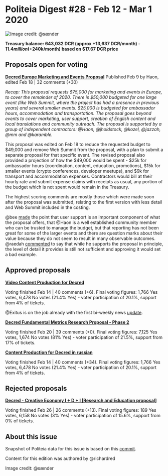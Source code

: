 # Politeia Digest #28 - Feb 12 - Mar 1 2020

![Image credit: @sænder](img/issue028/028-title.png)

**Treasury balance: 643,032 DCR (approx +13,637 DCR/month) - $11.4 million (+$240k/month) based on $17.67 DCR price**

## Proposals open for voting

**[Decred Europe Marketing and Events Proposal](https://proposals.decred.org/proposals/6ceb278ecd96589f5c9dabcd7ce986bc58ebfe2d4dbb793dd5b21818711b453b)**
Published Feb  9 by Haon, edited Feb 18  | 32 comments (+30)

*Recap: This proposal requests $75,000 for marketing and events in Europe, to cover the remainder of 2020. There is $50,000 budgeted for one large event (like Web Summit, where the project has had a presence in previous years) and several smaller events. $25,000 is budgeted for ambassador hours, accommodation and transportation. The proposal goes beyond events to cover marketing, user support, creation of English content and local translations and community outreach. The proposal is supported by a group of independent contractors: @Haon, @jholdstock, @kozel, @jazzah, @mm and @karamble.*

This proposal was edited on Feb 18 to reduce the requested budget to $49,000 and remove Web Summit from the proposal, with a plan to submit a separate proposal for that specific event. The revised proposal also provided a projection of how the $49,000 would be spent - $25k for ambassador hours  (coordination, content, education, promotions), $15k for smaller events (crypto conferences, developer meetups), and $9k for transport and accommodation expenses. Contractors would bill at their hourly rate and submit expense claims with receipts as usual, any portion of the budget which is not spent would remain in the Treasury.

The highest scoring comments are mostly those which were made soon after the proposal was submitted, relating to the first version with less detail and Web Summit included in the costing.

@bee [made](https://proposals.decred.org/proposals/6ceb278ecd96589f5c9dabcd7ce986bc58ebfe2d4dbb793dd5b21818711b453b/comments/21) the point that user support is an important component of what the proposal offers, that @Haon is a well established community member who can be trusted to manage the budget, but that reporting has not been great for some of the larger events and there are question marks about their value because they do not seem to result in many observable outcomes. @raedah [commented](https://proposals.decred.org/proposals/6ceb278ecd96589f5c9dabcd7ce986bc58ebfe2d4dbb793dd5b21818711b453b/comments/30) to say  that while he supports the proposal in principle, the level of detail it provides is still not sufficient and approving it would set a bad example.

## Approved proposals

**[Video Content Production for Decred](https://proposals.decred.org/proposals/95cfb73254a032b2c199c37bb499d6f172d044b1f38016279c5bbca6572251f0)**

Voting finished Feb 14 | 40 comments (+6). Final voting figures: 1,766 Yes votes, 6,478 No votes (21.4% Yes) - voter participation of 20.1%, support from 4% of tickets.

@Exitus is on the job already with the first bi-weekly news [update](https://www.youtube.com/watch?v=RMqrIZcR-Iw).

**[Decred Fundamental Metrics Research Proposal - Phase 2](https://proposals.decred.org/proposals/a677e236cb2e0fdd485980cd5d789e668d00fdc5235d01e7345d2195b8679066)**

Voting finished Feb 20 | 39 comments (+0). Final voting figures: 7,125 Yes votes, 1,674 No votes (81% Yes) - voter participation of 21.5%, support from 17% of tickets.

**[Content Production for Decred in russian](https://proposals.decred.org/proposals/92e3f2176b332c1aea5887acd2324c2cd730ec450e563df52ddae9d5927d5d36)**

Voting finished Feb 14 | 40 comments (+34). Final voting figures: 1,766 Yes votes, 6,478 No votes (21.4% Yes) - voter participation of 20.1%, support from 4% of tickets.

## Rejected proposals

**[Decred - Creative Economy I + D + I [Research and Education proposal]](https://proposals.decred.org/proposals/d5203291271ad7399dbdf57050e53bbd074a40e746d5778cb5f78596570dc162)**

Voting finished Feb 26 | 26 comments (+13). Final voting figures: 189 Yes votes, 6,158 No votes (3% Yes) - voter participation of 15.6%, support from 0% of tickets.

## About this issue

Snapshot of Politeia data for this issue is based on this [commit](https://github.com/decred-proposals/mainnet/tree/e6c828cae46fbd4a9fc058539266af8e5eb43277).

Content for this edition was authored by @richardred

Image credit: @sænder

